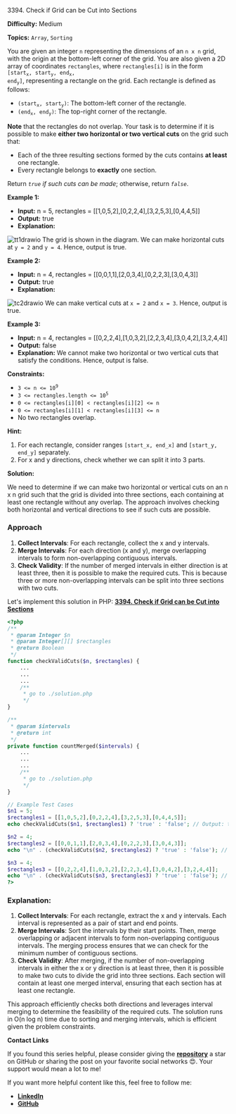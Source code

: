 3394\. Check if Grid can be Cut into Sections

**Difficulty:** Medium

**Topics:** `Array`, `Sorting`

You are given an integer `n` representing the dimensions of an `n x n` grid, with the origin at the bottom-left corner of the grid. You are also given a 2D array of coordinates `rectangles`, where `rectangles[i]` is in the form <code>[start<sub>x</sub>, start<sub>y</sub>, end<sub>x</sub>, end<sub>y</sub>]</code>, representing a rectangle on the grid. Each rectangle is defined as follows:

- <code>(start<sub>x</sub>, start<sub>y</sub>)</code>: The bottom-left corner of the rectangle.
- <code>(end<sub>x</sub>, end<sub>y</sub>)</code>: The top-right corner of the rectangle.

**Note** that the rectangles do not overlap. Your task is to determine if it is possible to make **either two horizontal or two vertical cuts** on the grid such that:

- Each of the three resulting sections formed by the cuts contains **at least** one rectangle.
- Every rectangle belongs to **exactly** one section.

Return _`true` if such cuts can be made_; otherwise, return _`false`_.


**Example 1:**

- **Input:** n = 5, rectangles = [[1,0,5,2],[0,2,2,4],[3,2,5,3],[0,4,4,5]]
- **Output:** true
- **Explanation:**

![tt1drawio](https://assets.leetcode.com/uploads/2024/10/23/tt1drawio.png)
The grid is shown in the diagram. We can make horizontal cuts at `y = 2` and `y = 4`. Hence, output is true.

**Example 2:**

- **Input:** n = 4, rectangles = [[0,0,1,1],[2,0,3,4],[0,2,2,3],[3,0,4,3]]
- **Output:** true
- **Explanation:**

![tc2drawio](https://assets.leetcode.com/uploads/2024/10/23/tc2drawio.png)
We can make vertical cuts at `x = 2` and `x = 3`. Hence, output is true.


**Example 3:**

- **Input:** n = 4, rectangles = [[0,2,2,4],[1,0,3,2],[2,2,3,4],[3,0,4,2],[3,2,4,4]]
- **Output:** false
- **Explanation:** We cannot make two horizontal or two vertical cuts that satisfy the conditions. Hence, output is false.



**Constraints:**

- <code>3 <= n <= 10<sup>9</sup></code>
- <code>3 <= rectangles.length <= 10<sup>5</sup></code>
- `0 <= rectangles[i][0] < rectangles[i][2] <= n`
- `0 <= rectangles[i][1] < rectangles[i][3] <= n`
- No two rectangles overlap.


**Hint:**
1. For each rectangle, consider ranges `[start_x, end_x]` and `[start_y, end_y]` separately.
2. For x and y directions, check whether we can split it into 3 parts.



**Solution:**

We need to determine if we can make two horizontal or vertical cuts on an n x n grid such that the grid is divided into three sections, each containing at least one rectangle without any overlap. The approach involves checking both horizontal and vertical directions to see if such cuts are possible.

### Approach
1. **Collect Intervals**: For each rectangle, collect the x and y intervals.
2. **Merge Intervals**: For each direction (x and y), merge overlapping intervals to form non-overlapping contiguous intervals.
3. **Check Validity**: If the number of merged intervals in either direction is at least three, then it is possible to make the required cuts. This is because three or more non-overlapping intervals can be split into three sections with two cuts.

Let's implement this solution in PHP: **[3394. Check if Grid can be Cut into Sections](https://github.com/mah-shamim/leet-code-in-php/tree/main/algorithms/003394-check-if-grid-can-be-cut-into-sections/solution.php)**

```php
<?php
/**
 * @param Integer $n
 * @param Integer[][] $rectangles
 * @return Boolean
 */
function checkValidCuts($n, $rectangles) {
    ...
    ...
    ...
    /**
     * go to ./solution.php
     */
}

/**
 * @param $intervals
 * @return int
 */
private function countMerged($intervals) {
    ...
    ...
    ...
    /**
     * go to ./solution.php
     */
}

// Example Test Cases
$n1 = 5;
$rectangles1 = [[1,0,5,2],[0,2,2,4],[3,2,5,3],[0,4,4,5]];
echo checkValidCuts($n1, $rectangles1) ? 'true' : 'false'; // Output: true

$n2 = 4;
$rectangles2 = [[0,0,1,1],[2,0,3,4],[0,2,2,3],[3,0,4,3]];
echo "\n" . (checkValidCuts($n2, $rectangles2) ? 'true' : 'false'); // Output: true

$n3 = 4;
$rectangles3 = [[0,2,2,4],[1,0,3,2],[2,2,3,4],[3,0,4,2],[3,2,4,4]];
echo "\n" . (checkValidCuts($n3, $rectangles3) ? 'true' : 'false'); // Output: false
?>
```

### Explanation:

1. **Collect Intervals**: For each rectangle, extract the x and y intervals. Each interval is represented as a pair of start and end points.
2. **Merge Intervals**: Sort the intervals by their start points. Then, merge overlapping or adjacent intervals to form non-overlapping contiguous intervals. The merging process ensures that we can check for the minimum number of contiguous sections.
3. **Check Validity**: After merging, if the number of non-overlapping intervals in either the x or y direction is at least three, then it is possible to make two cuts to divide the grid into three sections. Each section will contain at least one merged interval, ensuring that each section has at least one rectangle.

This approach efficiently checks both directions and leverages interval merging to determine the feasibility of the required cuts. The solution runs in O(n log n) time due to sorting and merging intervals, which is efficient given the problem constraints.

**Contact Links**

If you found this series helpful, please consider giving the **[repository](https://github.com/mah-shamim/leet-code-in-php)** a star on GitHub or sharing the post on your favorite social networks 😍. Your support would mean a lot to me!

If you want more helpful content like this, feel free to follow me:

- **[LinkedIn](https://www.linkedin.com/in/arifulhaque/)**
- **[GitHub](https://github.com/mah-shamim)**